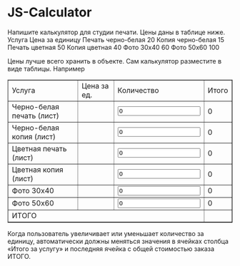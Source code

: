 # JS-Calculator
Напишите калькулятор для студии печати. Цены даны в таблице ниже.
Услуга
Цена за единицу
Печать черно-белая
20
Копия черно-белая
15
Печать цветная
50
Копия цветная
40
Фото 30х40
60
Фото 50х60
100

Цены лучше всего хранить в объекте.
Сам калькулятор разместите  в виде таблицы. Например
    <table border=1>
       <tr>
        <td>Услуга</td>
        <td>Цена за ед.</td>
        <td>Количество</td>
        <td>Итого</td>
       </tr>
       <tr>
        <td>Черно-белая печать (лист)</td>
        <td id="bwPrint"></td>
        <td><input type="number" min=0 value=0></td>
        <td id="sum0">0</td>
       </tr>
       <tr>
        <td>Черно-белая копия (лист)</td>
        <td id="bwCopy"></td>
        <td><input type="number" min=0  value=0></td>
        <td id="sum1">0</td>
       </tr>
       <tr>
        <td>Цветная печать (лист)</td>
        <td id="colorPrint"></td>
        <td><input type="number" min=0  value=0></td>
        <td id="sum2">0</td>
       </tr>
       <tr>
        <td>Цветная копия (лист)</td>
        <td id="colorCopy"></td>
        <td><input type="number" min=0  value=0></td>
        <td id="sum3">0</td>
       </tr>
       <tr>
        <td>Фото 30х40</td>
        <td id="photo3040"></td>
        <td><input type="number" min=0  value=0></td>
        <td id="sum4">0</td>
       </tr>
       <tr>
        <td>Фото 50х60</td>
        <td id="photo5060"></td>
        <td><input type="number" min=0  value=0></td>
        <td id="sum5">0</td>
       </tr>
      <tr>
        <td colspan="3">ИТОГО</td>
        <td id="itogo"></td>
       </tr>
    </table>

Когда пользователь увеличивает или уменьшает количество за единицу, автоматически должны меняться значения в ячейках столбца «Итого за услугу» и последняя ячейка с общей стоимостью заказа ИТОГО. 

